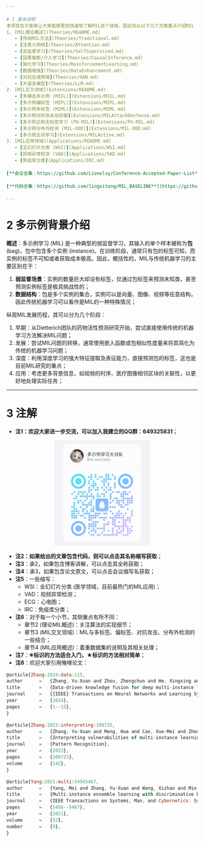 ```yaml
---

# 1 基本说明
本项目在于能够让大家能够更加快速地了解MIL这个领域，因此将从以下几个方面重点介绍MIL (这里不详细介绍每一篇文章，只做概述)：
1. [MIL理论概述](Theories/README.md)
   - [传统MIL方法](Theories/Traditional.md) 
   - [注意力网络](Theories/Attention.md)
   - [自监督学习](Theories/SelfSupervised.md)
   - [因果推断/介入学习](Theories/CausalInference.md)
   - [强化学习](Theories/ReinforcementLearning.md)
   - [数据增强](Theories/DataEnhancement.md)
   - [对抗生成网络](Theories/GAN.md)
   - [大语言模型](Theories/LLM.md)
2. [MIL交叉领域](Extensions/README.md)
   - [多模态多示例 (M3IL)](Extensions/M3IL.md)
   - [多示例偏标签 (MIPL)](Extensions/MIPL.md)
   - [多示例多标签 (MIML)](Extensions/MIML.md)
   - [多示例对抗攻击及防御](Extensions/MILAttackDenfense.md)
   - [多示例正和无标签学习 (PU-MIL)](Extensions/PU-MIL.md)
   - [多示例分布外检测 (MIL-OOD)](Extensions/MIL-OOD.md)
   - [多示例主动学习](Extensions/MILActive.md)
3. [MIL应用领域](Applications/README.md)
   - [全幻灯片分类 (WSI)](Applications/WSI.md)
   - [视频异常检测 (VAD)](Applications/VAD.md)
   - [免疫库分类](Applications/IRC.md)

[**会议合集：https://github.com/Lionelsy/Conference-Accepted-Paper-List**](https://github.com/Lionelsy/Conference-Accepted-Paper-List)

[**代码合集：https://github.com/lingxitong/MIL_BASELINE**](https://github.com/lingxitong/MIL_BASELINE/tree/main)

---
```

# 2 多示例背景介绍
**概述**：多示例学习 (MIL) 是一种典型的弱监督学习，其输入的单个样本被称为**包** (bag)，包中包含多个实例 (instance)。在训练阶段，通常只有包的标签可知，而实例的标签不可知或者获取成本极高。因此，概括性的，MIL与传统机器学习的主要区别在于：
1. **弱监督场景**：实例的数量巨大却没有标签，仅通过包标签来预测未知类，甚至预测实例标签是极具挑战性的；
2. **数据结构**：包是多个实例的集合，实例可以是向量、图像、视频等任意结构，因此传统机器学习可以看作是MIL的一种特殊情况；

纵观MIL发展历程，其可以分为几个阶段：
1. 早期：从Dietterich团队的药物活性预测研究开始，尝试直接使用传统的机器学习方法解决MIL问题；
2. 发展：尝试MIL问题的转换，通常使用嵌入函数或包相似性度量来将其简化为传统的机器学习问题；
3. 深度：利用深度学习的强大特征提取及表征能力，直接预测包的标签，这也是目前MIL研究的重点；
4. 应用：考虑更多背景信息，如视频的时序、医疗图像相邻区块的关联性，以更好地处理实际任务；

---
# 3 注解
- **注1：欢迎大家进一步交流，可以加入我建立的QQ群：649325831**；
<div align=center>
  <img src="MIL-QQ.jpg" width="50%">
</div>

- **注2：如果给出的文章包含代码，则可以点击其名称缩写获取**；
- **注3**：承2，如果包含博客讲解，可以点击其全称获取；
- **注4**：承3，如果包含论文原文，可以点击会议缩写名获取；
- **注5**：一些缩写：
  - WSI：全幻灯片分类 (医学领域，目前最热门的MIL应用)；
  - VAD：视频异常检测；
  - ECG：心电图；
  - IRC：免疫库分类；
- **注6**：对于每一个小节，其侧重点有所不同：
    - 章节2 (理论MIL概述)：关注算法的实现细节；
    - 章节3 (MIL交叉领域)：MIL与多标签、偏标签、对抗攻击、分布外检测的一些结合；
    - 章节4 (MIL应用概述)：着重数据集的说明及其相关处理；
- **注7**：**✳标识的方法适合入门，★标识的方法相对简单**；
- **注8**：欢迎大家引用俺哩论文：
```javascript
@article{Zhang:2024:data:115,
author		=	{Zhang, Yu-Xuan and Zhou, Zhengchun and He, Xingxing and Adhikary, Avik Ranjan and Dutta, Bapi},
title		=	{Data-driven knowledge fusion for deep multi-instance learning},
journal		=	{{IEEE} Transactions on Neural Networks and Learning Systems},
year		=	{2024},
pages		=	{1--15},
}
```
```javascript
@article{Zhang:2023:interpreting:109725,
author      =   {Zhang, Yu-Xuan and Meng, Hua and Cao, Xue-Mei and Zhou, Zhengchun and Yang, Mei and Adhikary, Avik Ranjan},
title       =   {Interpreting vulnerabilities of multi-instance learning to adversarial perturbations},
journal     =   {Pattern Recognition},
year        =   {2023},
pages       =   {109725},
volume      =   {142},
}
```
```javascript
@article{Yang:2021:multi:54565467,
author      =   {Yang, Mei and Zhang, Yu-Xuan and Wang, Xizhao and Min, Fan},
title       =   {Multi-instance ensemble learning with discriminative bags},
journal     =   {IEEE Transactions on Systems, Man, and Cybernetics: Systems},
pages       =   {5456--5467},
year        =   {2021},
volume      =   {52},
number      =   {9},
}
```